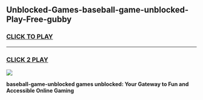 
## Unblocked-Games-baseball-game-unblocked-Play-Free-gubby
<h3>
<a href="https://premium76.site?title=baseball-game-unblocked&ref=18A">CLICK TO PLAY</a></h3>
<hr>

<h3>
<a href="https://premium76.site?title=baseball-game-unblocked&ref=18A">CLICK 2 PLAY</a>
  
</h3>

<a href="https://premium76.site?title=baseball-game-unblocked&ref=18A"><img src="https://clearcache.store/games.png"></a>


**baseball-game-unblocked games unblocked: Your Gateway to Fun and Accessible Online Gaming**
